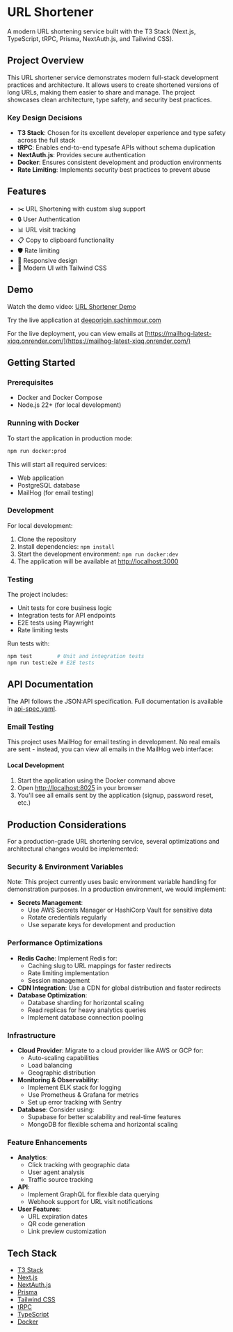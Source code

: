 # URL Shortener

A modern URL shortening service built with the T3 Stack (Next.js, TypeScript, tRPC, Prisma, NextAuth.js, and Tailwind CSS).

## Project Overview

This URL shortener service demonstrates modern full-stack development practices and architecture. It allows users to create shortened versions of long URLs, making them easier to share and manage. The project showcases clean architecture, type safety, and security best practices.

### Key Design Decisions

- **T3 Stack**: Chosen for its excellent developer experience and type safety across the full stack
- **tRPC**: Enables end-to-end typesafe APIs without schema duplication
- **NextAuth.js**: Provides secure authentication
- **Docker**: Ensures consistent development and production environments
- **Rate Limiting**: Implements security best practices to prevent abuse

## Features

- ✂️ URL Shortening with custom slug support
- 🔒 User Authentication
- 📊 URL visit tracking
- 📋 Copy to clipboard functionality
- 🛡️ Rate limiting
- 📱 Responsive design
- 🎨 Modern UI with Tailwind CSS

## Demo

Watch the demo video: [URL Shortener Demo](https://komododecks.com/recordings/ksM5QtbKydJRpY3vp8f2)

Try the live application at [deeporigin.sachinmour.com](https://deeporigin.sachinmour.com)

For the live deployment, you can view emails at [https://mailhog-latest-xiqq.onrender.com/](https://mailhog-latest-xiqq.onrender.com/)

## Getting Started

### Prerequisites

- Docker and Docker Compose
- Node.js 22+ (for local development)

### Running with Docker

To start the application in production mode:

```bash
npm run docker:prod
```

This will start all required services:

- Web application
- PostgreSQL database
- MailHog (for email testing)

### Development

For local development:

1. Clone the repository
2. Install dependencies: `npm install`
3. Start the development environment: `npm run docker:dev`
4. The application will be available at [http://localhost:3000](http://localhost:3000)

### Testing

The project includes:

- Unit tests for core business logic
- Integration tests for API endpoints
- E2E tests using Playwright
- Rate limiting tests

Run tests with:

```bash
npm test        # Unit and integration tests
npm run test:e2e # E2E tests
```

## API Documentation

The API follows the JSON:API specification. Full documentation is available in [api-spec.yaml](./api-spec.yaml).

### Email Testing

This project uses MailHog for email testing in development. No real emails are sent - instead, you can view all emails in the MailHog web interface:

#### Local Development

1. Start the application using the Docker command above
2. Open [http://localhost:8025](http://localhost:8025) in your browser
3. You'll see all emails sent by the application (signup, password reset, etc.)

## Production Considerations

For a production-grade URL shortening service, several optimizations and architectural changes would be implemented:

### Security & Environment Variables

Note: This project currently uses basic environment variable handling for demonstration purposes. In a production environment, we would implement:

- **Secrets Management**:
  - Use AWS Secrets Manager or HashiCorp Vault for sensitive data
  - Rotate credentials regularly
  - Use separate keys for development and production

### Performance Optimizations

- **Redis Cache**: Implement Redis for:
  - Caching slug to URL mappings for faster redirects
  - Rate limiting implementation
  - Session management
- **CDN Integration**: Use a CDN for global distribution and faster redirects
- **Database Optimization**:
  - Database sharding for horizontal scaling
  - Read replicas for heavy analytics queries
  - Implement database connection pooling

### Infrastructure

- **Cloud Provider**: Migrate to a cloud provider like AWS or GCP for:
  - Auto-scaling capabilities
  - Load balancing
  - Geographic distribution
- **Monitoring & Observability**:
  - Implement ELK stack for logging
  - Use Prometheus & Grafana for metrics
  - Set up error tracking with Sentry
- **Database**: Consider using:
  - Supabase for better scalability and real-time features
  - MongoDB for flexible schema and horizontal scaling

### Feature Enhancements

- **Analytics**:
  - Click tracking with geographic data
  - User agent analysis
  - Traffic source tracking
- **API**:
  - Implement GraphQL for flexible data querying
  - Webhook support for URL visit notifications
- **User Features**:
  - URL expiration dates
  - QR code generation
  - Link preview customization

## Tech Stack

- [T3 Stack](https://create.t3.gg/)
- [Next.js](https://nextjs.org)
- [NextAuth.js](https://next-auth.js.org)
- [Prisma](https://prisma.io)
- [Tailwind CSS](https://tailwindcss.com)
- [tRPC](https://trpc.io)
- [TypeScript](https://typescriptlang.org)
- [Docker](https://www.docker.com/)
